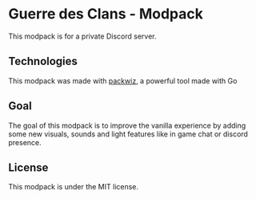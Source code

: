 # Guerre des Clans - Modpack

This modpack is for a private Discord server.

## Technologies

This modpack was made with [packwiz](https://github.com/packwiz/packwiz), a powerful tool made with Go

## Goal

The goal of this modpack is to improve the vanilla experience by adding some new visuals, sounds and light features like in game chat or discord presence.

## License

This modpack is under the MIT license.
